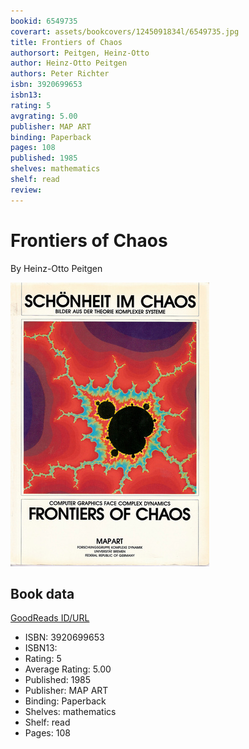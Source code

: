 ```yaml
---
bookid: 6549735
coverart: assets/bookcovers/1245091834l/6549735.jpg
title: Frontiers of Chaos
authorsort: Peitgen, Heinz-Otto
author: Heinz-Otto Peitgen
authors: Peter Richter
isbn: 3920699653
isbn13: 
rating: 5
avgrating: 5.00
publisher: MAP ART
binding: Paperback
pages: 108
published: 1985
shelves: mathematics
shelf: read
review: 
---
```


# Frontiers of Chaos

By Heinz-Otto Peitgen

![](../../assets/bookcovers/1245091834l/6549735.jpg)

## Book data

[GoodReads ID/URL](https://www.goodreads.com/book/show/6549735)

- ISBN: 3920699653
- ISBN13: 
- Rating: 5
- Average Rating: 5.00
- Published: 1985
- Publisher: MAP ART
- Binding: Paperback
- Shelves: mathematics
- Shelf: read
- Pages: 108

